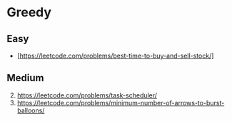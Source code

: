 # Greedy

## Easy
- [https://leetcode.com/problems/best-time-to-buy-and-sell-stock/]

## Medium
2. https://leetcode.com/problems/task-scheduler/
3. https://leetcode.com/problems/minimum-number-of-arrows-to-burst-balloons/